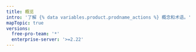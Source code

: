 ```yaml
---
title: 概览
intro: '了解 {% data variables.product.prodname_actions %} 概念和术语。'
mapTopic: true
versions:
  free-pro-team: '*'
  enterprise-server: '>=2.22'
---
```



